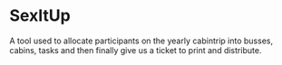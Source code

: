 # SexItUp
A tool used to allocate participants on the yearly cabintrip into busses, cabins, tasks and then finally give us a ticket to print and distribute. 
